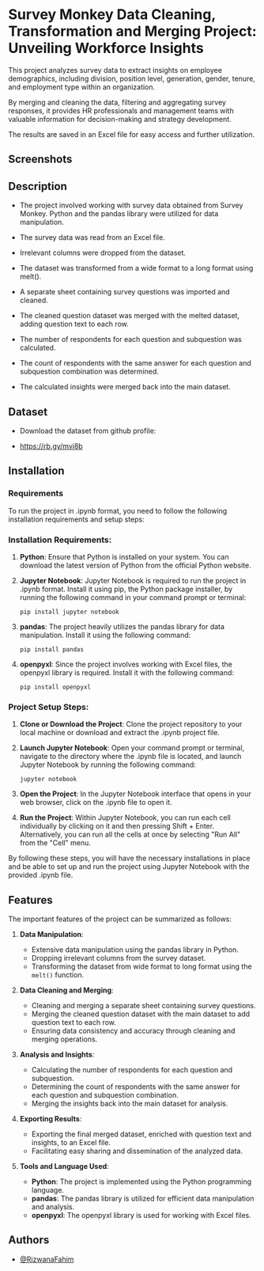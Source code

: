 
# Survey Monkey Data Cleaning, Transformation and Merging Project: Unveiling Workforce Insights






This project analyzes survey data to extract insights on employee demographics, including division, position level, generation, gender, tenure, and employment type within an organization. 

By merging and cleaning the data, filtering and aggregating survey responses, it provides HR professionals and management teams with valuable information for decision-making and strategy development. 

The results are saved in an Excel file for easy access and further utilization.


## Screenshots
## Description

* The project involved working with survey data obtained from Survey Monkey. Python and the pandas library were utilized for data manipulation.

* The survey data was read from an Excel file.

* Irrelevant columns were dropped from the dataset.

* The dataset was transformed from a wide format to a long format using melt().

* A separate sheet containing survey questions was imported and cleaned.

* The cleaned question dataset was merged with the melted dataset, adding question text to each row.

* The number of respondents for each question and subquestion was calculated.

* The count of respondents with the same answer for each question and subquestion combination was determined.

* The calculated insights were merged back into the main dataset.
## Dataset

* Download the dataset from github profile:

* https://rb.gy/mvi8b
## Installation

### Requirements

To run the project in .ipynb format, you need to follow the following installation requirements and setup steps:

### Installation Requirements:
1. **Python**: Ensure that Python is installed on your system. You can download the latest version of Python from the official Python website.

2. **Jupyter Notebook**: Jupyter Notebook is required to run the project in .ipynb format. Install it using pip, the Python package installer, by running the following command in your command prompt or terminal:
   ```
   pip install jupyter notebook
   ```

3. **pandas**: The project heavily utilizes the pandas library for data manipulation. Install it using the following command:
   ```
   pip install pandas
   ```

4. **openpyxl**: Since the project involves working with Excel files, the openpyxl library is required. Install it with the following command:
   ```
   pip install openpyxl
   ```

### Project Setup Steps:
1. **Clone or Download the Project**: Clone the project repository to your local machine or download and extract the .ipynb project file.

2. **Launch Jupyter Notebook**: Open your command prompt or terminal, navigate to the directory where the .ipynb file is located, and launch Jupyter Notebook by running the following command:
   ```
   jupyter notebook
   ```

3. **Open the Project**: In the Jupyter Notebook interface that opens in your web browser, click on the .ipynb file to open it.

4. **Run the Project**: Within Jupyter Notebook, you can run each cell individually by clicking on it and then pressing Shift + Enter. Alternatively, you can run all the cells at once by selecting "Run All" from the "Cell" menu.

By following these steps, you will have the necessary installations in place and be able to set up and run the project using Jupyter Notebook with the provided .ipynb file.
## Features

The important features of the project can be summarized as follows:

1. **Data Manipulation**:
   - Extensive data manipulation using the pandas library in Python.
   - Dropping irrelevant columns from the survey dataset.
   - Transforming the dataset from wide format to long format using the `melt()` function.

2. **Data Cleaning and Merging**:
   - Cleaning and merging a separate sheet containing survey questions.
   - Merging the cleaned question dataset with the main dataset to add question text to each row.
   - Ensuring data consistency and accuracy through cleaning and merging operations.

3. **Analysis and Insights**:
   - Calculating the number of respondents for each question and subquestion.
   - Determining the count of respondents with the same answer for each question and subquestion combination.
   - Merging the insights back into the main dataset for analysis.

4. **Exporting Results**:
   - Exporting the final merged dataset, enriched with question text and insights, to an Excel file.
   - Facilitating easy sharing and dissemination of the analyzed data.

5. **Tools and Language Used**:
   - **Python**: The project is implemented using the Python programming language.
   - **pandas**: The pandas library is utilized for efficient data manipulation and analysis.
   - **openpyxl**: The openpyxl library is used for working with Excel files.


## Authors

- [@RizwanaFahim](https://github.com/RizwanaFahim)

